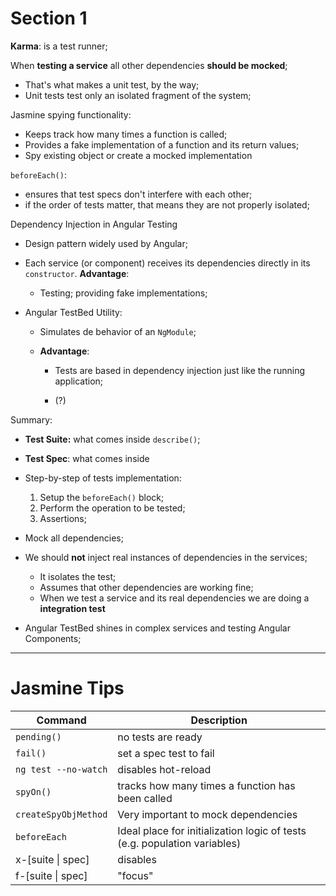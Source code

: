 # Section 1

**Karma**: is a test runner;



When **testing a service** all other dependencies **should be mocked**;

- That's what makes a unit test, by the way;
- Unit tests test only an isolated fragment of the system;



Jasmine spying functionality:

- Keeps track how many times a function is called;
- Provides a fake implementation of a function and its return values;
- Spy existing object or create a mocked implementation



`beforeEach()`:

- ensures that test specs don't interfere with each other;
- if the order of tests matter, that means they are not properly isolated;



Dependency Injection in Angular Testing

- Design pattern widely used by Angular;

- Each service (or component) receives its dependencies directly in its `constructor`. **Advantage**:

  - Testing; providing fake implementations;

- Angular TestBed Utility:

  - Simulates de behavior of an `NgModule`;

  - **Advantage**:

    - Tests are based in dependency injection just like the running application;

    - (?)

      

Summary:

- **Test Suite:** what comes inside `describe()`;
- **Test Spec**: what comes inside 
- Step-by-step of tests implementation:
  1. Setup the `beforeEach()` block;
  2. Perform the operation to be tested;
  3. Assertions;

- Mock all dependencies;
- We should **not** inject real instances of dependencies in the services;
  - It isolates the test;
  - Assumes that other dependencies are working fine;
  - When we test a service and its real dependencies we are doing a **integration test**
- Angular TestBed shines in complex services and testing Angular Components;



****



# Jasmine Tips

| Command              | Description                                                  |
| -------------------- | ------------------------------------------------------------ |
| `pending()`          | no tests are ready                                           |
| `fail()`             | set a spec test to fail                                      |
| `ng test --no-watch` | disables hot-reload                                          |
| `spyOn()`            | tracks how many times a function has been called             |
| `createSpyObjMethod` | Very important to mock dependencies                          |
| `beforeEach`         | Ideal place for initialization logic of tests (e.g. population variables) |
| x-[suite \| spec]    | disables                                                     |
| f-[suite \| spec]    | "focus"                                                      |

